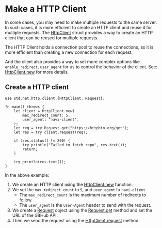 # Make a HTTP Client

In some cases, you may need to make multiple requests to the same server. In such cases, it is more efficient to create an HTTP client and reuse it for multiple requests. The [HttpClient](/stdlib/std.net.http.client.HttpClient) struct provides a way to create an HTTP client that can be reused for multiple requests.

The HTTP Client holds a connection pool to reuse the connections, so it is more efficient than creating a new connection for each request.

And the client also provides a way to set more complex options like `enable_redirect`, `user_agent` for us to control the behavior of the client. See: [HttpClient.new](/stdlib/std.net.http.client.HttpClient#method.new) for more details.

## Create a HTTP client

```nv,no_run
use std.net.http.client.{HttpClient, Request};

fn main() throws {
    let client = HttpClient.new(
        max_redirect_count: 5, 
        user_agent: "navi-client",
    );
    let req = try Request.get("https://httpbin.org/get");
    let res = try client.request(req);

    if (res.status() != 200) {
        try println("Failed to fetch repo", res.text());
        return;
    }

    try println(res.text());
}
```

In the above example:

1. We create an HTTP client using the [HttpClient.new](/stdlib/std.net.http.client.HttpClient#method.new) function.
2. We set the `max_redirect_count` to `5`, and `user_agent` to `navi-client`.
   - The `max_redirect_count` is the maximum number of redirects to follow.
   - The `user_agent` is the `User-Agent` header to send with the request.
3. We create a [Request](stdlib/std.net.http.client.Request) object using the [Request.get](/stdlib/std.net.http.client.Request#method.get) method and set the URL of the GitHub API.
4. Then we send the request using the [HttpClient.request](/stdlib/std.net.http.client.HttpClient#method.request) method.
